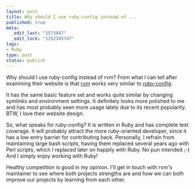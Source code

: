```yaml
---
layout: post
title: Why should I use ruby-config instead of ...
published: true
meta:
  _edit_last: "1573847"
  _edit_lock: "1252345747"
tags:
- Ruby
type: post
status: publish
---
```

Why should I use ruby-config instead of rvm? From what I can tell after examining their website is that [rvm](http://github.com/wayneeseguin/rvm/tree/master) works very similar to [ruby-config](http://github.com/fdietz/ruby-config/tree/master).

It has the same basic feature set and works quite similar by changing symlinks and environment settings. It definitely looks more polished to me and has most probably seen more usage lately due to its recent popularity. BTW, I love their website design.

So, what speaks for ruby-config? It is written in Ruby and has complete test coverage. It will probably attract the more ruby-oriented developer, since it has a low entry barrier for contributing back. Personally, I refrain from maintaining large bash scripts, having them replaced several years ago with Perl scripts, which I replaced later on happily with Ruby. No pun intended ;-) And I simply enjoy working with Ruby!

Healthy competition is good in my opinion. I'll get in touch with rvm's maintainer to see where both projects strengths are and how we can both improve our projects by learning from each other.
